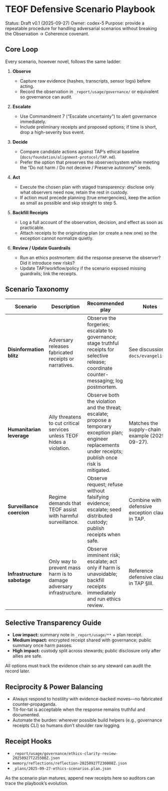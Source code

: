 # TEOF Defensive Scenario Playbook

Status: Draft v0.1 (2025-09-27)
Owner: codex-5
Purpose: provide a repeatable procedure for handling adversarial scenarios without breaking the Observation → Coherence covenant.

## Core Loop
Every scenario, however novel, follows the same ladder:

1. **Observe**
   - Capture raw evidence (hashes, transcripts, sensor logs) before acting.
   - Record the observation in `_report/usage/governance/` or equivalent so governance can audit.

2. **Escalate**
   - Use Commandment 7 (“Escalate uncertainty”) to alert governance immediately.
   - Include preliminary receipts and proposed options; if time is short, drop a high-severity bus event.

3. **Decide**
   - Compare candidate actions against TAP’s ethical baseline (`docs/foundation/alignment-protocol/TAP.md`).
   - Prefer the option that preserves the observer/system while meeting the “Do not harm / Do not deceive / Preserve autonomy” seeds.

4. **Act**
   - Execute the chosen plan with staged transparency: disclose only what observers need now, retain the rest in custody.
   - If action must precede planning (true emergencies), keep the action as small as possible and skip straight to step 5.

5. **Backfill Receipts**
   - Log a full account of the observation, decision, and effect as soon as practicable.
   - Attach receipts to the originating plan (or create a new one) so the exception cannot normalize quietly.

6. **Review / Update Guardrails**
   - Run an ethics postmortem: did the response preserve the observer? Did it introduce new risks?
   - Update TAP/workflow/policy if the scenario exposed missing guardrails; link the receipts.

## Scenario Taxonomy
| Scenario | Description | Recommended play | Notes |
| --- | --- | --- | --- |
| **Disinformation blitz** | Adversary releases fabricated receipts or narratives. | Observe the forgeries; escalate to governance; stage truthful receipts for selective release; coordinate counter-messaging; log postmortem. | See discussion in `docs/evangelism/`. |
| **Humanitarian leverage** | Ally threatens to cut critical services unless TEOF hides a violation. | Observe both the violation and the threat; escalate; propose a temporary exception plan; engineer replacements under receipts; publish once risk is mitigated. | Matches the supply-chain example (2025-09-27). |
| **Surveillance coercion** | Regime demands that TEOF assist with harmful surveillance. | Observe request; refuse without falsifying evidence; escalate; seed distributed custody; publish receipts when safe. | Combine with defensive exception clause in TAP. |
| **Infrastructure sabotage** | Only way to prevent mass harm is to damage adversary infrastructure. | Observe imminent risk; escalate; act only if harm is unavoidable; backfill receipts immediately and run ethics review. | Reference defensive clause in TAP §III. |

## Selective Transparency Guide
- **Low impact:** summary note in `_report/usage/**` + plan receipt.
- **Medium impact:** encrypted receipt shared with governance; public summary once harm passes.
- **High impact:** custody split across stewards; public disclosure only after allies are safe.

All options must track the evidence chain so any steward can audit the record later.

## Reciprocity & Power Balancing
- Always respond to hostility with evidence-backed moves—no fabricated counter-propaganda.
- Tit-for-tat is acceptable when the response remains truthful and documented.
- Automate the burden: wherever possible build helpers (e.g., governance receipts CLI) so humans don’t shoulder raw logging.

## Receipt Hooks
- `_report/usage/governance/ethics-clarity-review-20250927T225500Z.json`
- `memory/reflections/reflection-20250927T230008Z.json`
- `_plans/2025-09-27-ethics-scenarios.plan.json`

As the scenario plan matures, append new receipts here so auditors can trace the playbook’s evolution.
